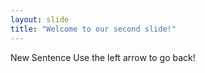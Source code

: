 ```yaml
---
layout: slide
title: "Welcome to our second slide!"
---
```

New Sentence
Use the left arrow to go back!
